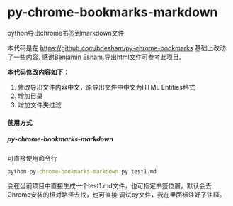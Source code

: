 # py-chrome-bookmarks-markdown
python导出chrome书签到markdown文件

本代码是在 https://github.com/bdesham/py-chrome-bookmarks 基础上改动了一些内容. 感谢[Benjamin Esham](https://github.com/bdesham).导出html文件可参考此项目。

**本代码修改内容如下：**

1. 修改导出文件内容中文，原导出文件中中文为HTML Entities格式
2. 增加目录
3. 增加文件夹过滤

#### 使用方式

##### py-chrome-bookmarks-markdown

可直接使用命令行
```cmd
python py-chrome-bookmarks-markdown.py test1.md
```
会在当前项目中直接生成一个test1.md文件，也可指定书签位置，默认会去Chrome安装的相对路径去找，也可直接
调试py文件，我在里面标注好了注释。
